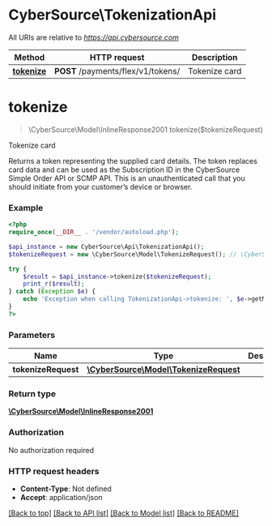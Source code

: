 # CyberSource\TokenizationApi

All URIs are relative to *https://api.cybersource.com*

Method | HTTP request | Description
------------- | ------------- | -------------
[**tokenize**](TokenizationApi.md#tokenize) | **POST** /payments/flex/v1/tokens/ | Tokenize card


# **tokenize**
> \CyberSource\Model\InlineResponse2001 tokenize($tokenizeRequest)

Tokenize card

Returns a token representing the supplied card details. The token replaces card data and can be used as the Subscription ID in the CyberSource Simple Order API or SCMP API. This is an unauthenticated call that you should initiate from your customer’s device or browser.

### Example
```php
<?php
require_once(__DIR__ . '/vendor/autoload.php');

$api_instance = new CyberSource\Api\TokenizationApi();
$tokenizeRequest = new \CyberSource\Model\TokenizeRequest(); // \CyberSource\Model\TokenizeRequest | 

try {
    $result = $api_instance->tokenize($tokenizeRequest);
    print_r($result);
} catch (Exception $e) {
    echo 'Exception when calling TokenizationApi->tokenize: ', $e->getMessage(), PHP_EOL;
}
?>
```

### Parameters

Name | Type | Description  | Notes
------------- | ------------- | ------------- | -------------
 **tokenizeRequest** | [**\CyberSource\Model\TokenizeRequest**](../Model/TokenizeRequest.md)|  | [optional]

### Return type

[**\CyberSource\Model\InlineResponse2001**](../Model/InlineResponse2001.md)

### Authorization

No authorization required

### HTTP request headers

 - **Content-Type**: Not defined
 - **Accept**: application/json

[[Back to top]](#) [[Back to API list]](../../README.md#documentation-for-api-endpoints) [[Back to Model list]](../../README.md#documentation-for-models) [[Back to README]](../../README.md)

